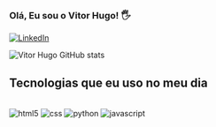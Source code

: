### Olá, Eu sou o Vitor Hugo! 🖐️ 

[![LinkedIn](https://img.shields.io/badge/LinkedIn-0077B5?style=for-the-badge&logo=linkedin&logoColor=white
)](https://www.linkedin.com/in/vitor-hugo-m-27a513219/)


![Vitor Hugo GitHub stats](https://github-readme-stats.vercel.app/api?username=CaptainFlooyd&show_icons=true&theme=merko)

## Tecnologias que eu uso no meu dia

<div style="display: inline_block"><br/>
    <img aling="center"alt="html5"src="https://img.shields.io/badge/HTML5-E34F26?style=for-the-badge&logo=html5&logoColor=white
" />
<img aling="center"alt="css"src="https://img.shields.io/badge/CSS-239120?&style=for-the-badge&logo=css3&logoColor=white"
/>
<img aling="center"alt="python"src="https://img.shields.io/badge/Python-3776AB?style=for-the-badge&logo=python&logoColor=white
"/>
<img aling="center"alt="javascript"src="https://img.shields.io/badge/JavaScript-F7DF1E?style=for-the-badge&logo=javascript&logoColor=black
"/>


 
 

</div>
